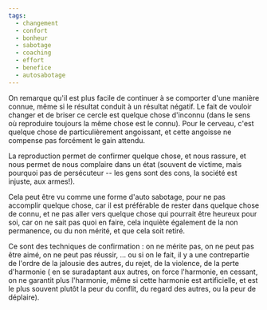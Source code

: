 ```yaml
---
tags:
  - changement
  - confort
  - bonheur
  - sabotage
  - coaching
  - effort
  - benefice
  - autosabotage
---
```


On remarque qu'il est plus facile de continuer à se comporter d'une manière connue, même si le résultat conduit à un résultat négatif.
Le fait de vouloir changer et de briser ce cercle est quelque chose d'inconnu (dans le sens où reproduire toujours la même chose est le connu). Pour le cerveau, c'est quelque chose de particulièrement angoissant, et cette angoisse ne compense pas forcément le gain attendu.

La reproduction permet de confirmer quelque chose, et nous rassure, et nous permet de nous complaire dans un état (souvent de victime, mais pourquoi pas de persécuteur -- les gens sont des cons, la société est injuste, aux armes!).

Cela peut être vu comme une forme d'auto sabotage, pour ne pas accomplir quelque chose, car il est préférable de rester dans quelque chose de connu, et ne pas aller vers quelque chose qui pourrait être heureux pour soi, car on ne sait pas quoi en faire, cela inquiète également de la non permanence, ou du non mérité, et que cela soit retiré.

Ce sont des techniques de confirmation : on ne mérite pas, on ne peut pas être aimé, on ne peut pas réussir, ... ou si on le fait, il y a une contrepartie de l'ordre de la jalousie des autres, du rejet, de la violence, de la perte d'harmonie ( en se suradaptant aux autres, on force l'harmonie, en cessant, on ne garantit plus l'harmonie, même si cette harmonie est artificielle, et est le plus souvent plutôt la peur du conflit, du regard des autres, ou la peur de déplaire).